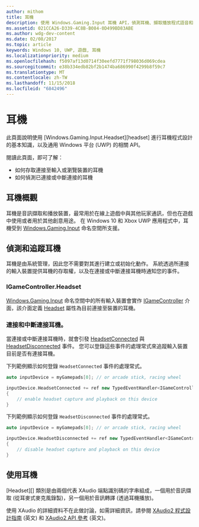 ```yaml
---
author: mithom
title: 耳機
description: 使用 Windows.Gaming.Input 耳機 API，偵測耳機、擷取播放程式語音和播放音訊。
ms.assetid: 021CCA26-D339-4C8B-B084-0D499BD83ABE
ms.author: wdg-dev-content
ms.date: 02/08/2017
ms.topic: article
keywords: Windows 10, UWP, 遊戲, 耳機
ms.localizationpriority: medium
ms.openlocfilehash: f5097af13d0714f30eefd7771f798036d069cdea
ms.sourcegitcommit: e38b334edb82bf2b1474ba686990f4299b8f59c7
ms.translationtype: MT
ms.contentlocale: zh-TW
ms.lasthandoff: 11/15/2018
ms.locfileid: "6842496"
---
```

# <a name="headset"></a>耳機

此頁面說明使用 [Windows.Gaming.Input.Headset][headset] 進行耳機程式設計的基本知識，以及通用 Windows 平台 (UWP) 的相關 API。

閱讀此頁面，即可了解：
* 如何存取連接至輸入或瀏覽裝置的耳機
* 如何偵測已連接或中斷連接的耳機


## <a name="headset-overview"></a>耳機概觀

耳機是音訊擷取和播放裝置，最常用於在線上遊戲中與其他玩家通訊，但也在遊戲中使用或者用於其他創意用途。 在 Windows 10 和 Xbox UWP 應用程式中，耳機受到 [Windows.Gaming.Input][] 命名空間所支援。


## <a name="detect-and-track-headsets"></a>偵測和追蹤耳機

耳機是由系統管理，因此您不需要對其進行建立或初始化動作。 系統透過所連接的輸入裝置提供耳機的存取權，以及在連接或中斷連接耳機時通知您的事件。

### <a name="igamecontrollerheadset"></a>IGameController.Headset

[Windows.Gaming.Input][] 命名空間中的所有輸入裝置會實作 [IGameController][] 介面，該介面定義 [Headset][igamecontroller.headset] 屬性為目前連接至裝置的耳機。

### <a name="connecting-and-disconnecting-headsets"></a>連接和中斷連接耳機。

當連接或中斷連接耳機時，就會引發 [HeadsetConnected][igamecontroller.headsetconnected] 與 [HeadsetDisconnected][igamecontroller.headsetdisconnected] 事件。 您可以登錄這些事件的處理常式來追蹤輸入裝置目前是否有連接耳機。

下列範例顯示如何登錄 `HeadsetConnected` 事件的處理常式。

```cpp
auto inputDevice = myGamepads[0]; // or arcade stick, racing wheel

inputDevice.HeadsetConnected += ref new TypedEventHandler<IGameController^, Headset^>(IGameController^ device, Headset^ headset)
{
    // enable headset capture and playback on this device
}
```

下列範例顯示如何登錄 `HeadsetDisconnected` 事件的處理常式。

```cpp
auto inputDevice = myGamepads[0]; // or arcade stick, racing wheel

inputDevice.HeadsetDisconnected += ref new TypedEventHandler<IGameController^, Headset^>(IGameController^ device, Headset^ headset)
{
    // disable headset capture and playback on this device
}
```

## <a name="using-the-headset"></a>使用耳機

[Headset][] 類別是由兩個代表 XAudio 端點識別碼的字串組成，一個用於音訊擷取 (從耳麥式麥克風錄製)，另一個用於音訊轉譯 (透過耳機播放)。

使用 XAudio 的詳細資料不在此做討論，如需詳細資訊，請參閱 [XAudio2 程式設計指南](https://msdn.microsoft.com/library/windows/desktop/ee415737.aspx) (英文) 和 [XAudio2 API 參考](https://msdn.microsoft.com/library/windows/desktop/ee415899.aspx) (英文)。


[Windows.Gaming.Input]: https://msdn.microsoft.com/library/windows/apps/windows.gaming.input.aspx
[igamecontroller]: https://msdn.microsoft.com/library/windows/apps/windows.gaming.input.igamecontroller.aspx
[igamecontroller.headset]: https://msdn.microsoft.com/library/windows/apps/windows.gaming.input.igamecontroller.headset.aspx
[igamecontroller.headsetconnected]: https://msdn.microsoft.com/library/windows/apps/windows.gaming.input.igamecontroller.headsetconnected.aspx
[igamecontroller.headsetdisconnected]: https://msdn.microsoft.com/library/windows/apps/windows.gaming.input.igamecontroller.headsetdisconnected.aspx
[耳機]: https://msdn.microsoft.com/library/windows/apps/windows.gaming.input.headset.aspx

